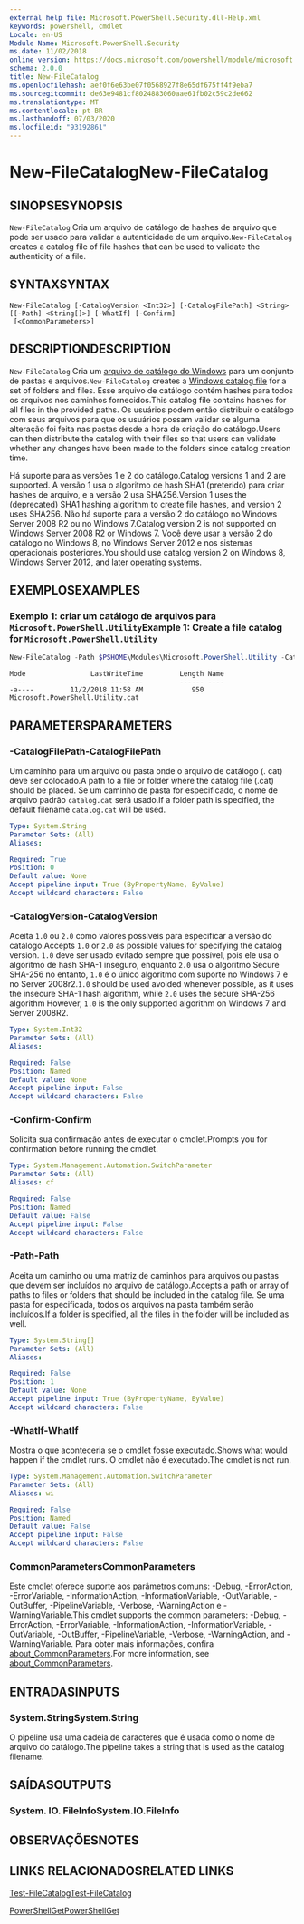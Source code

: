 ```yaml
---
external help file: Microsoft.PowerShell.Security.dll-Help.xml
keywords: powershell, cmdlet
Locale: en-US
Module Name: Microsoft.PowerShell.Security
ms.date: 11/02/2018
online version: https://docs.microsoft.com/powershell/module/microsoft.powershell.security/new-filecatalog?view=powershell-7&WT.mc_id=ps-gethelp
schema: 2.0.0
title: New-FileCatalog
ms.openlocfilehash: aef0f6e63be07f0568927f8e65df675ff4f9eba7
ms.sourcegitcommit: de63e9481cf8024883060aae61fb02c59c2de662
ms.translationtype: MT
ms.contentlocale: pt-BR
ms.lasthandoff: 07/03/2020
ms.locfileid: "93192861"
---
```

# <span data-ttu-id="cedcf-103">New-FileCatalog</span><span class="sxs-lookup"><span data-stu-id="cedcf-103">New-FileCatalog</span></span>

## <span data-ttu-id="cedcf-104">SINOPSE</span><span class="sxs-lookup"><span data-stu-id="cedcf-104">SYNOPSIS</span></span>
<span data-ttu-id="cedcf-105">`New-FileCatalog` Cria um arquivo de catálogo de hashes de arquivo que pode ser usado para validar a autenticidade de um arquivo.</span><span class="sxs-lookup"><span data-stu-id="cedcf-105">`New-FileCatalog` creates a catalog file of file hashes that can be used to validate the authenticity of a file.</span></span>

## <span data-ttu-id="cedcf-106">SYNTAX</span><span class="sxs-lookup"><span data-stu-id="cedcf-106">SYNTAX</span></span>

```
New-FileCatalog [-CatalogVersion <Int32>] [-CatalogFilePath] <String> [[-Path] <String[]>] [-WhatIf] [-Confirm]
 [<CommonParameters>]
```

## <span data-ttu-id="cedcf-107">DESCRIPTION</span><span class="sxs-lookup"><span data-stu-id="cedcf-107">DESCRIPTION</span></span>

<span data-ttu-id="cedcf-108">`New-FileCatalog` Cria um [arquivo de catálogo do Windows](/windows-hardware/drivers/install/catalog-files) para um conjunto de pastas e arquivos.</span><span class="sxs-lookup"><span data-stu-id="cedcf-108">`New-FileCatalog` creates a [Windows catalog file](/windows-hardware/drivers/install/catalog-files) for a set of folders and files.</span></span>
<span data-ttu-id="cedcf-109">Esse arquivo de catálogo contém hashes para todos os arquivos nos caminhos fornecidos.</span><span class="sxs-lookup"><span data-stu-id="cedcf-109">This catalog file contains hashes for all files in the provided paths.</span></span>
<span data-ttu-id="cedcf-110">Os usuários podem então distribuir o catálogo com seus arquivos para que os usuários possam validar se alguma alteração foi feita nas pastas desde a hora de criação do catálogo.</span><span class="sxs-lookup"><span data-stu-id="cedcf-110">Users can then distribute the catalog with their files so that users can validate whether any changes have been made to the folders since catalog creation time.</span></span>

<span data-ttu-id="cedcf-111">Há suporte para as versões 1 e 2 do catálogo.</span><span class="sxs-lookup"><span data-stu-id="cedcf-111">Catalog versions 1 and 2 are supported.</span></span> <span data-ttu-id="cedcf-112">A versão 1 usa o algoritmo de hash SHA1 (preterido) para criar hashes de arquivo, e a versão 2 usa SHA256.</span><span class="sxs-lookup"><span data-stu-id="cedcf-112">Version 1 uses the (deprecated) SHA1 hashing algorithm to create file hashes, and version 2 uses SHA256.</span></span>
<span data-ttu-id="cedcf-113">Não há suporte para a versão 2 do catálogo no Windows Server 2008 R2 ou no Windows 7.</span><span class="sxs-lookup"><span data-stu-id="cedcf-113">Catalog version 2 is not supported on Windows Server 2008 R2 or Windows 7.</span></span>
<span data-ttu-id="cedcf-114">Você deve usar a versão 2 do catálogo no Windows 8, no Windows Server 2012 e nos sistemas operacionais posteriores.</span><span class="sxs-lookup"><span data-stu-id="cedcf-114">You should use catalog version 2 on Windows 8, Windows Server 2012, and later operating systems.</span></span>

## <span data-ttu-id="cedcf-115">EXEMPLOS</span><span class="sxs-lookup"><span data-stu-id="cedcf-115">EXAMPLES</span></span>

### <span data-ttu-id="cedcf-116">Exemplo 1: criar um catálogo de arquivos para `Microsoft.PowerShell.Utility`</span><span class="sxs-lookup"><span data-stu-id="cedcf-116">Example 1: Create a file catalog for `Microsoft.PowerShell.Utility`</span></span>

```powershell
New-FileCatalog -Path $PSHOME\Modules\Microsoft.PowerShell.Utility -CatalogFilePath \temp\Microsoft.PowerShell.Utility.cat -CatalogVersion 2.0
```

```Output
Mode                LastWriteTime         Length Name
----                -------------         ------ ----
-a----         11/2/2018 11:58 AM            950 Microsoft.PowerShell.Utility.cat
```

## <span data-ttu-id="cedcf-117">PARAMETERS</span><span class="sxs-lookup"><span data-stu-id="cedcf-117">PARAMETERS</span></span>

### <span data-ttu-id="cedcf-118">-CatalogFilePath</span><span class="sxs-lookup"><span data-stu-id="cedcf-118">-CatalogFilePath</span></span>

<span data-ttu-id="cedcf-119">Um caminho para um arquivo ou pasta onde o arquivo de catálogo (. cat) deve ser colocado.</span><span class="sxs-lookup"><span data-stu-id="cedcf-119">A path to a file or folder where the catalog file (.cat) should be placed.</span></span>
<span data-ttu-id="cedcf-120">Se um caminho de pasta for especificado, o nome de arquivo padrão `catalog.cat` será usado.</span><span class="sxs-lookup"><span data-stu-id="cedcf-120">If a folder path is specified, the default filename `catalog.cat` will be used.</span></span>

```yaml
Type: System.String
Parameter Sets: (All)
Aliases:

Required: True
Position: 0
Default value: None
Accept pipeline input: True (ByPropertyName, ByValue)
Accept wildcard characters: False
```

### <span data-ttu-id="cedcf-121">-CatalogVersion</span><span class="sxs-lookup"><span data-stu-id="cedcf-121">-CatalogVersion</span></span>

<span data-ttu-id="cedcf-122">Aceita `1.0` ou `2.0` como valores possíveis para especificar a versão do catálogo.</span><span class="sxs-lookup"><span data-stu-id="cedcf-122">Accepts `1.0` or `2.0` as possible values for specifying the catalog version.</span></span>
<span data-ttu-id="cedcf-123">`1.0` deve ser usado evitado sempre que possível, pois ele usa o algoritmo de hash SHA-1 inseguro, enquanto `2.0` usa o algoritmo Secure SHA-256 no entanto, `1.0` é o único algoritmo com suporte no Windows 7 e no Server 2008r2.</span><span class="sxs-lookup"><span data-stu-id="cedcf-123">`1.0` should be used avoided whenever possible, as it uses the insecure SHA-1 hash algorithm, while `2.0` uses the secure SHA-256 algorithm However, `1.0` is the only supported algorithm on Windows 7 and Server 2008R2.</span></span>

```yaml
Type: System.Int32
Parameter Sets: (All)
Aliases:

Required: False
Position: Named
Default value: None
Accept pipeline input: False
Accept wildcard characters: False
```

### <span data-ttu-id="cedcf-124">-Confirm</span><span class="sxs-lookup"><span data-stu-id="cedcf-124">-Confirm</span></span>

<span data-ttu-id="cedcf-125">Solicita sua confirmação antes de executar o cmdlet.</span><span class="sxs-lookup"><span data-stu-id="cedcf-125">Prompts you for confirmation before running the cmdlet.</span></span>

```yaml
Type: System.Management.Automation.SwitchParameter
Parameter Sets: (All)
Aliases: cf

Required: False
Position: Named
Default value: False
Accept pipeline input: False
Accept wildcard characters: False
```

### <span data-ttu-id="cedcf-126">-Path</span><span class="sxs-lookup"><span data-stu-id="cedcf-126">-Path</span></span>

<span data-ttu-id="cedcf-127">Aceita um caminho ou uma matriz de caminhos para arquivos ou pastas que devem ser incluídos no arquivo de catálogo.</span><span class="sxs-lookup"><span data-stu-id="cedcf-127">Accepts a path or array of paths to files or folders that should be included in the catalog file.</span></span>
<span data-ttu-id="cedcf-128">Se uma pasta for especificada, todos os arquivos na pasta também serão incluídos.</span><span class="sxs-lookup"><span data-stu-id="cedcf-128">If a folder is specified, all the files in the folder will be included as well.</span></span>

```yaml
Type: System.String[]
Parameter Sets: (All)
Aliases:

Required: False
Position: 1
Default value: None
Accept pipeline input: True (ByPropertyName, ByValue)
Accept wildcard characters: False
```

### <span data-ttu-id="cedcf-129">-WhatIf</span><span class="sxs-lookup"><span data-stu-id="cedcf-129">-WhatIf</span></span>

<span data-ttu-id="cedcf-130">Mostra o que aconteceria se o cmdlet fosse executado.</span><span class="sxs-lookup"><span data-stu-id="cedcf-130">Shows what would happen if the cmdlet runs.</span></span>
<span data-ttu-id="cedcf-131">O cmdlet não é executado.</span><span class="sxs-lookup"><span data-stu-id="cedcf-131">The cmdlet is not run.</span></span>

```yaml
Type: System.Management.Automation.SwitchParameter
Parameter Sets: (All)
Aliases: wi

Required: False
Position: Named
Default value: False
Accept pipeline input: False
Accept wildcard characters: False
```

### <span data-ttu-id="cedcf-132">CommonParameters</span><span class="sxs-lookup"><span data-stu-id="cedcf-132">CommonParameters</span></span>

<span data-ttu-id="cedcf-133">Este cmdlet oferece suporte aos parâmetros comuns: -Debug, -ErrorAction, -ErrorVariable, -InformationAction, -InformationVariable, -OutVariable, -OutBuffer, -PipelineVariable, -Verbose, -WarningAction e -WarningVariable.</span><span class="sxs-lookup"><span data-stu-id="cedcf-133">This cmdlet supports the common parameters: -Debug, -ErrorAction, -ErrorVariable, -InformationAction, -InformationVariable, -OutVariable, -OutBuffer, -PipelineVariable, -Verbose, -WarningAction, and -WarningVariable.</span></span> <span data-ttu-id="cedcf-134">Para obter mais informações, confira [about_CommonParameters](https://go.microsoft.com/fwlink/?LinkID=113216).</span><span class="sxs-lookup"><span data-stu-id="cedcf-134">For more information, see [about_CommonParameters](https://go.microsoft.com/fwlink/?LinkID=113216).</span></span>

## <span data-ttu-id="cedcf-135">ENTRADAS</span><span class="sxs-lookup"><span data-stu-id="cedcf-135">INPUTS</span></span>

### <span data-ttu-id="cedcf-136">System.String</span><span class="sxs-lookup"><span data-stu-id="cedcf-136">System.String</span></span>

<span data-ttu-id="cedcf-137">O pipeline usa uma cadeia de caracteres que é usada como o nome de arquivo do catálogo.</span><span class="sxs-lookup"><span data-stu-id="cedcf-137">The pipeline takes a string that is used as the catalog filename.</span></span>

## <span data-ttu-id="cedcf-138">SAÍDAS</span><span class="sxs-lookup"><span data-stu-id="cedcf-138">OUTPUTS</span></span>

### <span data-ttu-id="cedcf-139">System. IO. FileInfo</span><span class="sxs-lookup"><span data-stu-id="cedcf-139">System.IO.FileInfo</span></span>

## <span data-ttu-id="cedcf-140">OBSERVAÇÕES</span><span class="sxs-lookup"><span data-stu-id="cedcf-140">NOTES</span></span>

## <span data-ttu-id="cedcf-141">LINKS RELACIONADOS</span><span class="sxs-lookup"><span data-stu-id="cedcf-141">RELATED LINKS</span></span>

[<span data-ttu-id="cedcf-142">Test-FileCatalog</span><span class="sxs-lookup"><span data-stu-id="cedcf-142">Test-FileCatalog</span></span>](Test-FileCatalog.md)

[<span data-ttu-id="cedcf-143">PowerShellGet</span><span class="sxs-lookup"><span data-stu-id="cedcf-143">PowerShellGet</span></span>](/powerShell/module/powershellget)
